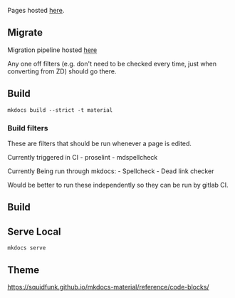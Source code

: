 Pages hosted [here](https://cwal219.pages.hpcf.nesi.org.nz/mkdocs).

## Migrate

Migration pipeline hosted [here](https://git.hpcf.nesi.org.nz/cwal219/migratedocs)

Any one off filters (e.g. don't need to be checked every time, just when converting from ZD) should go there.

## Build

`mkdocs build --strict -t material`

### Build filters

These are filters that should be run whenever a page is edited.

Currently triggered in CI
    - proselint
    - mdspellcheck

Currently Being run through mkdocs:
    - Spellcheck
    - Dead link checker

Would be better to run these independently so they can be run by gitlab CI.

## Build


## Serve Local

`mkdocs serve`

## Theme
https://squidfunk.github.io/mkdocs-material/reference/code-blocks/
